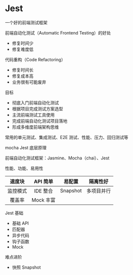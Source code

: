 # Jest

一个好的前端测试框架

前端自动化测试（Automatic Frontend Testing）的好处

- 修复时间少
- 修复难度低

代码重构（Code Refactoring）

- 修复时间长
- 修复成本高
- 业务很有可能废弃

目标

- 彻底入门前端自动化测试
- 根据项目完成测试方案选型
- 主流前端测试工具使用
- 完成前端自动化测试项目落地
- 形成多维度前端架构思维

常用的单元测试、集成测试、E2E 测试、性能、压力、回归测试等

mocha Jest 底层原理

前端自动化测试框架：Jasmine、Mocha（chai）、Jest

性能、功能、易用性

|  速度块  | API 简单  |  易配置  |  隔离性好  |
| :------: | :-------: | :------: | :--------: |
| 监控模式 | IDE 整合  | Snapshot | 多项目并行 |
|  覆盖率  | Mock 丰富 |          |            |

Jest 基础

- 基础 API
- 匹配器
- 异步代码
- 钩子函数
- Mock

难点进阶

- 快照 Snapshot
